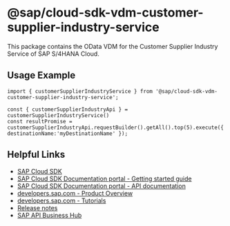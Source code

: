 # @sap/cloud-sdk-vdm-customer-supplier-industry-service

This package contains the OData VDM for the Customer Supplier Industry Service of SAP S/4HANA Cloud.

## Usage Example
```
import { customerSupplierIndustryService } from '@sap/cloud-sdk-vdm-customer-supplier-industry-service';

const { customerSupplierIndustryApi } = customerSupplierIndustryService()
const resultPromise = customerSupplierIndustryApi.requestBuilder().getAll().top(5).execute({ destinationName:'myDestinationName' });

```

## Helpful Links

- [SAP Cloud SDK](https://github.com/SAP/cloud-sdk-js)
- [SAP Cloud SDK Documentation portal - Getting started guide](https://sap.github.io/cloud-sdk/docs/js/getting-started)
- [SAP Cloud SDK Documentation portal - API documentation](https://sap.github.io/cloud-sdk/docs/js/api)
- [developers.sap.com - Product Overview](https://developers.sap.com/topics/cloud-sdk.html)
- [developers.sap.com - Tutorials](https://developers.sap.com/tutorial-navigator.html?tag=software-product:technology-platform/sap-cloud-sdk&tag=tutorial:type/tutorial&tag=programming-tool:javascript)
- [Release notes](https://help.sap.com/doc/2324e9c3b28748a4ae2ad08166d77675/1.0/en-US/js-index.html)
- [SAP API Business Hub](https://api.sap.com/)
